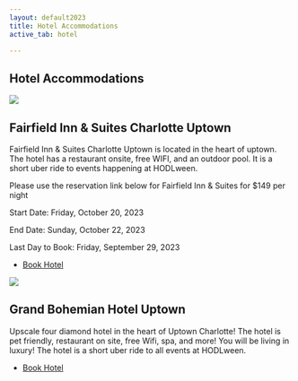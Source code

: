 ```yaml
---
layout: default2023
title: Hotel Accommodations
active_tab: hotel

---
```


<div class="highlight-section">
    <h2>Hotel Accommodations</h2>
    <div class="white-divider-mid"></div>
</div>

<article>
    <div class="color-image"><img src="/assets/img/fairfield-mariott-hotel.jpg" /></div>
    <h2>Fairfield Inn & Suites Charlotte Uptown</h2>
    <div class="white-divider"><div></div></div>
    <p>Fairfield Inn & Suites Charlotte Uptown is located in the heart of uptown. The hotel has a restaurant onsite, free WIFI, and an outdoor pool. It is a short uber ride to events happening at HODLween.</p>
    <p>Please use the reservation link below for Fairfield Inn & Suites for $149 per night</p>
    <p>Start Date: Friday, October 20, 2023</p>
    <p>End Date: Sunday, October 22, 2023</p>
    <p>Last Day to Book: Friday, September 29, 2023</p>
    <ul class="buy-links">
        <li><a href="https://www.marriott.com/event-reservations/reservation-link.mi?id=1692885253031&key=GRP&app=resvlink" target="_blank" class="orange-pill-btn">Book Hotel</a></li>
    </ul>
</article>

<article>
    <div class="color-image"><img src="/assets/img/grand-bohemian-hotel.jpg" /></div>
    <h2>Grand Bohemian Hotel Uptown</h2>
    <div class="white-divider"><div></div></div>
    <p>Upscale four diamond hotel in the heart of Uptown Charlotte! The hotel is pet friendly, restaurant on site, free Wifi, spa, and more! You will be living in luxury! The hotel is a short uber ride to all events at HODLween.</p>
    <ul class="buy-links">
        <li><a href="https://www.marriott.com/en-us/hotels/cltak-grand-bohemian-hotel-charlotte-autograph-collection/overview/" target="_blank" class="orange-pill-btn">Book Hotel</a></li>
    </ul>
</article>


